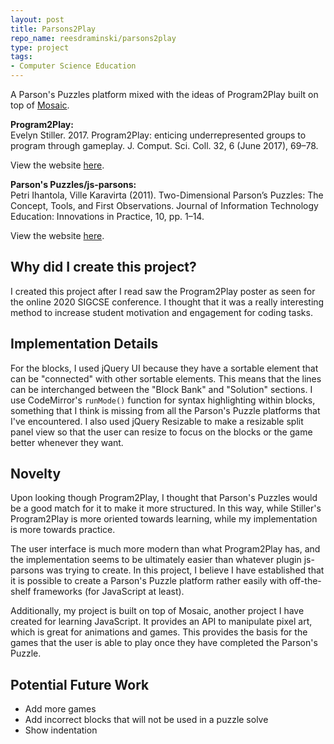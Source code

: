 ```yaml
---
layout: post
title: Parsons2Play
repo_name: reesdraminski/parsons2play
type: project
tags:
- Computer Science Education
---
```


A Parson's Puzzles platform mixed with the ideas of Program2Play built on top of [Mosaic](/writing/Mosaic/).

**Program2Play:**  
Evelyn Stiller. 2017. Program2Play: enticing underrepresented groups to program through gameplay. J. Comput. Sci. Coll. 32, 6 (June 2017), 69–78.

View the website [here](http://www.program2play.com/).

**Parson's Puzzles/js-parsons:**  
Petri Ihantola, Ville Karavirta (2011). Two-Dimensional Parson’s Puzzles: The Concept, Tools, and First Observations. Journal of Information Technology Education: Innovations in Practice, 10, pp. 1–14.

View the website [here](https://js-parsons.github.io/).

## Why did I create this project?
I created this project after I read saw the Program2Play poster as seen for the online 2020 SIGCSE conference. I thought that it was a really interesting method to increase student motivation and engagement for coding tasks.

## Implementation Details
For the blocks, I used jQuery UI because they have a sortable element that can be "connected" with other sortable elements. This means that the lines can be interchanged between the "Block Bank" and "Solution" sections. I use CodeMirror's ```runMode()``` function for syntax highlighting within blocks, something that I think is missing from all the Parson's Puzzle platforms that I've encountered. I also used jQuery Resizable to make a resizable split panel view so that the user can resize to focus on the blocks or the game better whenever they want.

## Novelty
Upon looking though Program2Play, I thought that Parson's Puzzles would be a good match for it to make it more structured. In this way, while Stiller's Program2Play is more oriented towards learning, while my implementation is more towards practice.

The user interface is much more modern than what Program2Play has, and the implementation seems to be ultimately easier than whatever plugin js-parsons was trying to create. In this project, I believe I have established that it is possible to create a Parson's Puzzle platform rather easily with off-the-shelf frameworks (for JavaScript at least).

Additionally, my project is built on top of Mosaic, another project I have created for learning JavaScript. It provides an API to manipulate pixel art, which is great for animations and games. This provides the basis for the games that the user is able to play once they have completed the Parson's Puzzle.

## Potential Future Work
* Add more games
* Add incorrect blocks that will not be used in a puzzle solve
* Show indentation